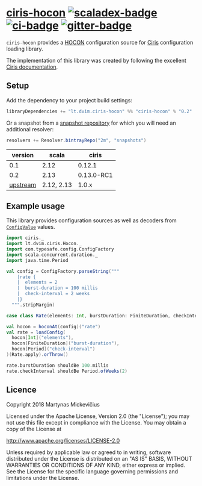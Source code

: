 # [ciris-hocon][] [![scaladex-badge][]][scaladex] [![ci-badge][]][ci] [![gitter-badge][]][gitter]

[ciris-hocon]:        https://github.com/2m/ciris-hocon
[scaladex]:           https://index.scala-lang.org/2m/ciris-hocon
[scaladex-badge]:     https://index.scala-lang.org/2m/ciris-hocon/latest.svg
[ci]:                 https://github.com/2m/ciris-hocon/actions
[ci-badge]:           https://github.com/2m/ciris-hocon/workflows/ci/badge.svg
[gitter]:             https://gitter.im/vlovgr/ciris
[gitter-badge]:       https://badges.gitter.im/vlovgr/ciris.svg

`ciris-hocon` provides a [HOCON](https://github.com/lightbend/config/blob/master/HOCON.md) configuration source for [Ciris](https://cir.is/) configuration loading library.

The implementation of this library was created by following the excellent [Ciris documentation](https://github.com/vlovgr/ciris/blob/v0.13.0-RC1/docs/src/main/tut/docs/supporting-new-sources.md).

## Setup

Add the dependency to your project build settings:

```sbt
libraryDependencies += "lt.dvim.ciris-hocon" %% "ciris-hocon" % "0.2"
```

Or a snapshot from a [snapshot repository](https://bintray.com/2m/snapshots/ciris-hocon) for which you will need an additional resolver:

```sbt
resolvers += Resolver.bintrayRepo("2m", "snapshots")
```

| version    | scala       | ciris      |
|------------|-------------|------------|
| 0.1        | 2.12        | 0.12.1     |
| 0.2        | 2.13        | 0.13.0-RC1 |
| [upstream] | 2.12, 2.13  | 1.0.x      |

[upstream]: https://github.com/vlovgr/ciris/pull/284

## Example usage

This library provides configuration sources as well as decoders from [`ConfigValue`](https://lightbend.github.io/config/latest/api/?com/typesafe/config/ConfigValue.html) values.

```scala
import ciris._
import lt.dvim.ciris.Hocon._
import com.typesafe.config.ConfigFactory
import scala.concurrent.duration._
import java.time.Period

val config = ConfigFactory.parseString("""
    |rate {
    |  elements = 2
    |  burst-duration = 100 millis
    |  check-interval = 2 weeks
    |}
  """.stripMargin)

case class Rate(elements: Int, burstDuration: FiniteDuration, checkInterval: Period)

val hocon = hoconAt(config)("rate")
val rate = loadConfig(
  hocon[Int]("elements"),
  hocon[FiniteDuration]("burst-duration"),
  hocon[Period]("check-interval")
)(Rate.apply).orThrow()

rate.burstDuration shouldBe 100.millis
rate.checkInterval shouldBe Period.ofWeeks(2)
```

## Licence

Copyright 2018 Martynas Mickevičius

Licensed under the Apache License, Version 2.0 (the "License");
you may not use this file except in compliance with the License.
You may obtain a copy of the License at

  http://www.apache.org/licenses/LICENSE-2.0

Unless required by applicable law or agreed to in writing, software
distributed under the License is distributed on an "AS IS" BASIS,
WITHOUT WARRANTIES OR CONDITIONS OF ANY KIND, either express or implied.
See the License for the specific language governing permissions and
limitations under the License.
